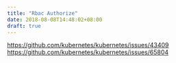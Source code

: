 ```yaml
---
title: "Rbac Authorize"
date: 2018-08-08T14:48:02+08:00
draft: true
---
```


https://github.com/kubernetes/kubernetes/issues/43409  
https://github.com/kubernetes/kubernetes/issues/65804
